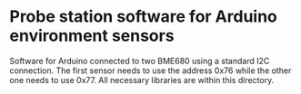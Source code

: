 # Probe station software for Arduino environment sensors

Software for Arduino connected to two BME680 using a standard I2C connection.
The first sensor needs to use the address 0x76 while the other one needs to use 0x77.
All necessary libraries are within this directory.
